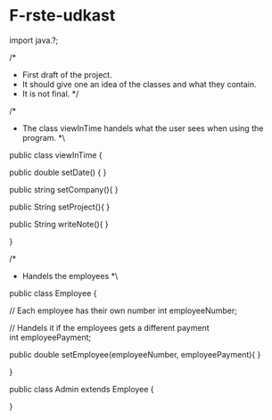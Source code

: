 # F-rste-udkast

import java.?;
 
 
 /* 
  * First draft of the project. 
  * It should give one an idea of the classes and what they contain.
  * It is not final.
  */
  
  /*
   * The class viewInTime handels what the user sees when using the program.
   *\
  
 public class viewInTime {
 
   public double setDate() {
   }
  
   public string setCompany(){
   }
   
   public String setProject(){
   }
   
   public String writeNote(){
   }
  
 }  
  
  /*
   * Handels the employees
   *\
  
  public class Employee {
 
 
 // Each employee has their own number
   int employeeNumber;
   
 // Handels it if the employees gets a different payment  
   int employeePayment;
 
   public double setEmployee(employeeNumber, employeePayment){
   }
 
 }
  
 public class Admin extends Employee {
 
 }
